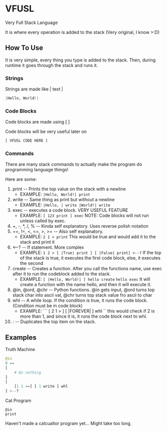 # VFUSL
Very Full Stack Language

It is where every operation is added to the stack (Very original, I know >:D)

## How To Use
It is very simple, every thing you type is added to the stack. Then, during runtime it goes through the stack and runs it.

### Strings
Strings are made like | text |
```py
|Hello, World!|
```

### Code Blocks
Code blocks are made using [ ]

Code blocks will be very useful later on
```py
[ VFUSL CODE HERE ]
```

### Commands
There are many stack commands to actually make the program do programming language things!

Here are some:

1. print -- Prints the top value on the stack with a newline
   - EXAMPLE: ``` |Hello, World!| print ```
2. write -- Same thing as print but without a newline
   - EXAMPLE: ``` |Hello, | write |World!| write  ```
3. exec -- executes a code block. VERY USEFUL FEATURE
   - EXAMPLE: ``` [ 123 print ] exec ``` NOTE: Code blocks will not run unless called by exec.
4. +, -, *, /, % -- Kinda self explanatory. Uses reverse polish notation
5. ==, !=, <, <=, >, >= -- Also self explanatory.
   - EXAMPLE: ``` 2 1 > print ``` This would be true and would add it to the stack and print it
6. <--? -- If statement. More complex
   - EXAMPLE: ``` 1 2 > [ |True| print ] [ |False| print] <--? ``` If the top of the stack is true, it executes the first code block, else, it executes the second
7. create --  Creates a function. After you call the functions name, use exec after it to run the codeblock added to the stack.
   - EXAMPLE: ``` [ |Hello, World!| ] hello create ```  ``` hello exec ``` It will create a function with the name hello, and then it will execute it.
8. @in, @ord, @chr -- Python functions. @in gets input, @ord turns top stack char into ascii val, @chr turns top stack value fro ascii to char
9. whl -- A while loop. If the condition is true, it runs the code block. (Condition must be in code block)
    - EXAMPLE: ``` [ 2 1 > ] [ |FOREVER| ] whl `` this would check if 2 is more than 1, and since it is, it runs the code block next to whl.
10. : -- Duplicates the top item on the stack.

## Examples
Truth Machine
```py
@in
0 ==
[
    # Do nothing
]
[
    [1 1 ==] [ 1 write ] whl
] <--?
```
Cat Program
```
@in
print
```
Haven't made a calcualtor program yet... Might take too long.
